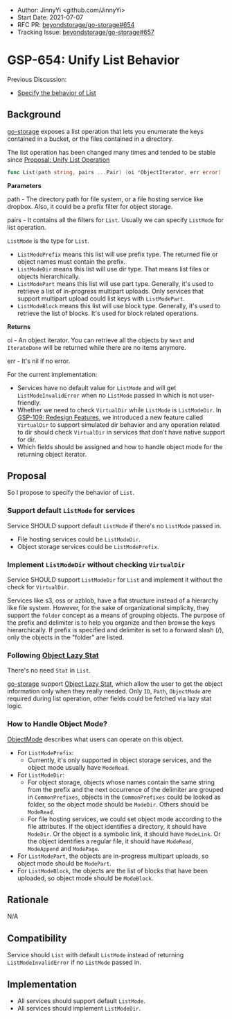- Author: JinnyYi <github.com/JinnyYi>
- Start Date: 2021-07-07
- RFC PR: [beyondstorage/go-storage#654](https://github.com/beyondstorage/go-storage/pull/654)
- Tracking Issue: [beyondstorage/go-storage#657](https://github.com/beyondstorage/go-storage/issues/657)

# GSP-654: Unify List Behavior

Previous Discussion:

- [Specify the behavior of List](https://github.com/beyondstorage/specs/issues/135)

## Background

[go-storage] exposes a list operation that lets you enumerate the keys contained in a bucket, or the files contained in a directory.

The list operation has been changed many times and tended to be stable since [Proposal: Unify List Operation](./23-unify-list-operation.md)

```go
func List(path string, pairs ...Pair) (oi *ObjectIterator, err error)
```

**Parameters**

path - The directory path for file system, or a file hosting service like dropbox. Also, it could be a prefix filter for object storage.

pairs - It contains all the filters for `List`. Usually we can specify `ListMode` for list operation.

`ListMode` is the type for `List`.

- `ListModePrefix` means this list will use prefix type. The returned file or object names must contain the prefix.
- `ListModeDir` means this list will use dir type. That means list files or objects hierarchically.
- `ListModePart` means this list will use part type. Generally, it's used to retrieve a list of in-progress multipart uploads. Only services that support multipart upload could list keys with `ListModePart`.
- `ListModeBlock` means this list will use block type. Generally, it's used to retrieve the list of blocks. It's used for block related operations.

**Returns**

oi - An object iterator. You can retrieve all the objects by `Next` and `IterateDone` will be returned while there are no items anymore.

err - It's nil if no error.


For the current implementation:

- Services have no default value for `ListMode` and will get `ListModeInvalidError` when no `ListMode` passed in which is not user-friendly.
- Whether we need to check `VirtualDir` while `ListMode` is `ListModeDir`. In [GSP-109: Redesign Features](./109-redesign-features.md), we introduced a new feature called `VirtualDir` to support simulated dir behavior and any operation related to dir should check `VirtualDir` in services that don't have native support for dir.
- Which fields should be assigned and how to handle object mode for the returning object iterator.

## Proposal

So I propose to specify the behavior of `List`.

### Support default `ListMode` for services

Service SHOULD support default `ListMode` if there's no `ListMode` passed in.

- File hosting services could be `ListModeDir`.
- Object storage services could be `ListModePrefix`.

### Implement `ListModeDir` without checking `VirtualDir`

Service SHOULD support `ListModeDir` for `List` and implement it without the check for `VirtualDir`.

Services like s3, oss or azblob, have a flat structure instead of a hierarchy like file system. However, for the sake of organizational simplicity, they support the `folder` concept as a means of grouping objects. The purpose of the prefix and delimiter is to help you organize and then browse the keys hierarchically. If prefix is specified and delimiter is set to a forward slash (/), only the objects in the "folder" are listed.

### Following [Object Lazy Stat]

There's no need `Stat` in `List`.

[go-storage] support [Object Lazy Stat], which allow the user to get the object information only when they really needed. Only `ID`, `Path`, `ObjectMode` are required during list operation, other fields could be fetched via lazy stat logic.

### How to Handle Object Mode?

[ObjectMode](https://beyondstorage.io/docs/go-storage/internal/core-concept#object) describes what users can operate on this object.

- For `ListModePrefix`:
    - Currently, it's only supported in object storage services, and the object mode usually have `ModeRead`.
- For `ListModeDir`:
    - For object storage, objects whose names contain the same string from the prefix and the next occurrence of the delimiter are grouped in `CommonPrefixes`, objects in the `CommonPrefixes` could be looked as folder, so the object mode should be `ModeDir`. Others should be `ModeRead`.
    - For file hosting services, we could set object mode according to the file attributes. If the object identifies a directory, it should have `ModeDir`. Or the object is a symbolic link, it should have `ModeLink`. Or the object identifies a regular file, it should have `ModeRead`, `ModeAppend` and `ModePage`.
- For `ListModePart`, the objects are in-progress multipart uploads, so object mode should be `ModePart`.
- For `ListModeBlock`, the objects are the list of blocks that have been uploaded, so object mode should be `ModeBlock`.

## Rationale

N/A

## Compatibility

Service should `List` with default `ListMode` instead of returning `ListModeInvalidError` if no `ListMode` passed in.

## Implementation

- All services should support default `ListMode`.
- All services should implement `ListModeDir`.

[go-storage]: https://github.com/beyondstorage/go-storage
[Object Lazy Stat]: https://beyondstorage.io/docs/go-storage/internal/object-lazy-stat
